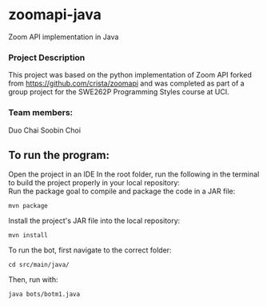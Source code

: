 # zoomapi-java
Zoom API implementation in Java

### Project Description
This project was based on the python implementation of Zoom API forked from https://github.com/crista/zoomapi and was completed as part of a group project for the SWE262P Programming Styles course at UCI. 

### Team members:
Duo Chai
Soobin Choi

## To run the program:
Open the project in an IDE 
In the root folder, run the following in the terminal to build the project properly in your local repository:<br>
Run the package goal to compile and package the code in a JAR file: 
```
mvn package
```
Install the project's JAR file into the local repository:
```
mvn install
```
To run the bot, first navigate to the correct folder: 
```
cd src/main/java/
```
Then, run with:
```
java bots/botm1.java
```

